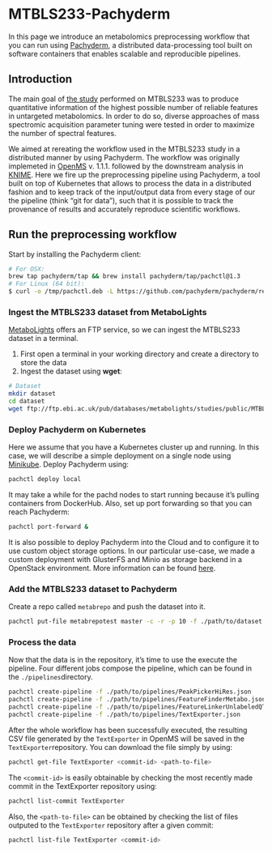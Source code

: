 # MTBLS233-Pachyderm
In this page we introduce an metabolomics preprocessing workflow that you can run using [Pachyderm](https://github.com/pachyderm/pachyderm), a distributed data-processing tool built on software containers that enables scalable and reproducible pipelines.

## Introduction
The main goal of [the study](http://www.sciencedirect.com/science/article/pii/S000326701630647X) performed on MTBLS233 was to produce quantitative information of the highest possible number of reliable features in untargeted metabolomics. In order to do so, diverse approaches of mass spectromic acquisition parameter tuning were tested in order to maximize the number of spectral features.

We aimed at rereating the workflow used in the MTBLS233 study in a distributed manner by using Pachyderm. The workflow was originally implemeted in [OpenMS](https://www.openms.de/) v. 1.1.1. followed by the downstream analysis in [KNIME](https://www.knime.org/). Here we fire up the preprocessing pipeline using Pachyderm, a tool built on top of Kubernetes that allows to process the data in a distributed fashion and to keep track of the input/output data from every stage of our the pipeline (think “git for data”), such that it is possible to track the provenance of results and accurately reproduce scientific workflows.

## Run the preprocessing workflow

Start by installing the Pachyderm client:

```bash
# For OSX:
brew tap pachyderm/tap && brew install pachyderm/tap/pachctl@1.3
# For Linux (64 bit):
$ curl -o /tmp/pachctl.deb -L https://github.com/pachyderm/pachyderm/releases/download/v1.3.17/pachctl_1.3.17_amd64.deb && sudo dpkg -i /tmp/pachctl.deb
```

### Ingest the MTBLS233 dataset from MetaboLights

[MetaboLights](http://www.ebi.ac.uk/metabolights/) offers an FTP service, so we can ingest the MTBLS233 dataset in a terminal. 

1. First open a terminal in your working directory and create a directory to store the data
2. Ingest the dataset using **wget**:

```bash
# Dataset
mkdir dataset
cd dataset
wget ftp://ftp.ebi.ac.uk/pub/databases/metabolights/studies/public/MTBLS233/*alternate_pos_low_mr.mzML
```

### Deploy Pachyderm on Kubernetes

Here we assume that you have a Kubernetes cluster up and running. In this case, we will describe a simple deployment on a single node using [Minikube](http://kubernetes.io/docs/getting-started-guides/minikube). Deploy Pachyderm using:

```bash
pachctl deploy local
```
It may take a while for the pachd nodes to start running because it’s pulling containers from DockerHub.
Also, set up port forwarding so that you can reach Pachyderm:

```bash
pachctl port-forward &
```
It is also possible to deploy Pachyderm into the Cloud and to configure it to use custom object storage options. In our particular use-case, we made a custom deployment with GlusterFS and Minio as storage backend in a OpenStack environment. More information can be found [here](http://docs.pachyderm.io/en/v1.3.18/deployment/deploying_on_the_cloud.html). 

### Add the MTBLS233 dataset to Pachyderm

Create a repo called `metabrepo` and push the dataset into it. 

```bash
pachctl put-file metabrepotest master -c -r -p 10 -f ./path/to/dataset
```

### Process the data

Now that the data is in the repository, it’s time to use the execute the pipeline. Four different jobs compose the pipeline, which can be found in the `./pipelines`directory.

```bash
pachctl create-pipeline -f ./path/to/pipelines/PeakPickerHiRes.json
pachctl create-pipeline -f ./path/to/pipelines/FeatureFinderMetabo.json
pachctl create-pipeline -f ./path/to/pipelines/FeatureLinkerUnlabeledQT.json
pachctl create-pipeline -f ./path/to/pipelines/TextExporter.json
```
After the whole workflow has been successfully executed, the resulting CSV file generated by the `TextExporter` in OpenMS will be saved in the `TextExporter`repository. You can download the file simply by using: 

```bash
pachctl get-file TextExporter <commit-id> <path-to-file>
```
The `<commit-id>` is easily obtainable by checking the most recently made commit in the TextExporter repository using:

```bash
pachctl list-commit TextExporter
```
Also, the `<path-to-file>` can be obtained by checking the list of files outputed to the `TextExporter` repository after a given commit:
```bash
pachctl list-file TextExporter <commit-id>
```
